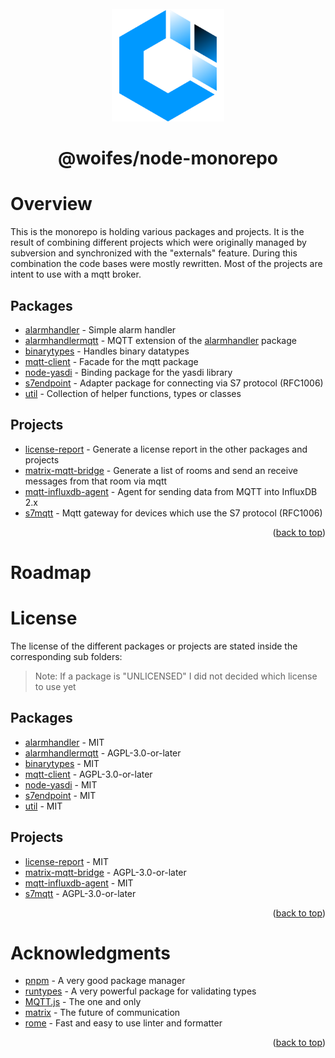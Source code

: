 <div id="top"></div>

<br>
<div align="center">
  <a href="https://github.com/woifes/@woifes/monorepo">
    <img src="images/woifeslogo.svg" alt="Logo" width="180" height="180">
  </a>
</div>
<h1 align="center">@woifes/node-monorepo</h3>

# Overview
This is the monorepo is holding various packages and projects. It is the result of combining different projects which were originally managed by subversion and synchronized with the "externals" feature. During this combination the code bases were mostly rewritten. Most of the projects are intent to use with a mqtt broker.

## Packages
* [alarmhandler](/packages/alarmhandler/) - Simple alarm handler
* [alarmhandlermqtt](/packages/alarmhandlermqtt/) - MQTT extension of the [alarmhandler](/packages/alarmhandler/) package
* [binarytypes](/packages/binarytypes/) - Handles binary datatypes
* [mqtt-client](/packages/mqtt-client/) - Facade for the mqtt package
* [node-yasdi](/packages/node-yasdi/) - Binding package for the yasdi library
* [s7endpoint](/packages/s7endpoint/) - Adapter package for connecting via S7 protocol (RFC1006)
* [util](/packages/util/) - Collection of helper functions, types or classes

## Projects
* [license-report](/projects/license-report/) - Generate a license report in the other packages and projects
* [matrix-mqtt-bridge](/projects/matrix-mqtt-bridge/) - Generate a list of rooms and send an receive messages from that room via mqtt
* [mqtt-influxdb-agent](/projects/mqtt-influxdb-agent/) - Agent for sending data from MQTT into InfluxDB 2.x
* [s7mqtt](/projects/s7mqtt/) - Mqtt gateway for devices which use the S7 protocol (RFC1006)

<p align="right">(<a href="#top">back to top</a>)</p>

# Roadmap

# License

The license of the different packages or projects are stated inside the corresponding sub folders:
> Note: If a package is "UNLICENSED" I did not decided which license to use yet
## Packages
* [alarmhandler](/packages/alarmhandler/) - MIT
* [alarmhandlermqtt](/packages/alarmhandlermqtt/) - AGPL-3.0-or-later
* [binarytypes](/packages/binarytypes/) - MIT
* [mqtt-client](/packages/mqtt-client/) - AGPL-3.0-or-later
* [node-yasdi](/packages/node-yasdi/) - MIT
* [s7endpoint](/packages/s7endpoint/) - MIT
* [util](/packages/util/) - MIT

## Projects
* [license-report](/projects/license-report/) - MIT
* [matrix-mqtt-bridge](/projects/matrix-mqtt-bridge/) - AGPL-3.0-or-later
* [mqtt-influxdb-agent](/projects/mqtt-influxdb-agent/) - MIT
* [s7mqtt](/projects/s7mqtt/) - AGPL-3.0-or-later

<p align="right">(<a href="#top">back to top</a>)</p>

# Acknowledgments

* [pnpm](https://pnpm.io/) - A very good package manager
* [runtypes](https://github.com/pelotom/runtypes) - A very powerful package for validating types
* [MQTT.js](https://www.npmjs.com/package/mqtt) - The one and only
* [matrix](https://matrix.org/) - The future of communication
* [rome](https://rome.tools/) - Fast and easy to use linter and formatter

<p align="right">(<a href="#top">back to top</a>)</p>
